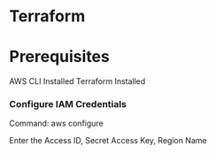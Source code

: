 # Terraform

# Prerequisites
AWS CLI Installed 
Terraform Installed

### Configure IAM Credentials

Command: aws configure

Enter the Access ID, Secret Access Key, Region Name 
